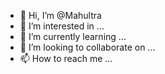 - 👋 Hi, I’m @Mahultra
- 👀 I’m interested in ...
- 🌱 I’m currently learning ...
- 💞️ I’m looking to collaborate on ...
- 📫 How to reach me ...

<!---
Mahultra/Mahultra is a ✨ special ✨ repository because its `README.md` (this file) appears on your GitHub profile.
You can click the Preview link to take a look at your changes.
--->
